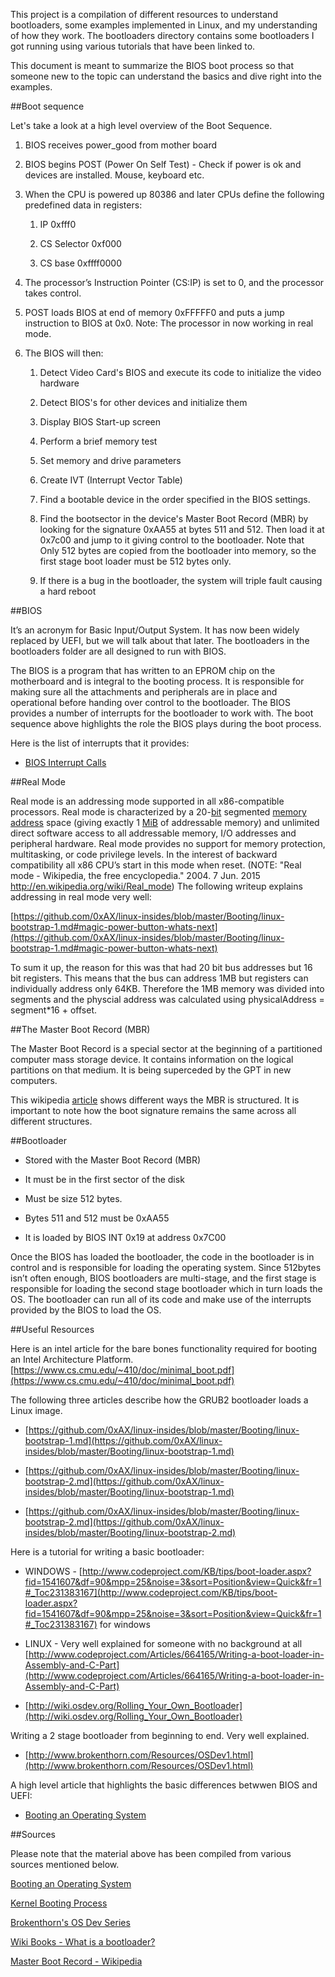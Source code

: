 This project is a compilation of different resources to understand bootloaders, some examples implemented in Linux, and my understanding of how they work. The bootloaders directory contains some bootloaders I got running using various tutorials that have been linked to.

This document is meant to summarize the BIOS boot process so that someone new to the topic can understand the basics and dive right into the examples.

##Boot sequence

Let's take a look at a high level overview of the Boot Sequence.

1. BIOS receives power_good from mother board

2. BIOS begins POST (Power On Self Test) - Check if power is ok and devices are installed. Mouse, keyboard etc.

3. When the CPU is powered up 80386 and later CPUs define the following predefined data in registers:

    1. IP 0xfff0

    2. CS Selector 0xf000

    3. CS base 0xffff0000

4. The processor’s Instruction Pointer (CS:IP) is set to 0, and the processor takes control.

5. POST loads BIOS at end of memory 0xFFFFF0 and puts a jump instruction to BIOS at 0x0. Note: The processor in now working in real mode.

6. The BIOS will then:
	1. Detect Video Card's BIOS and execute its code to initialize the video hardware 

	2. Detect BIOS's for other devices and initialize them

	3. Display BIOS Start-up screen

	4. Perform a brief memory test

	5. Set memory and drive parameters

	6. Create IVT (Interrupt Vector Table)

    7. Find a bootable device in the order specified in the BIOS settings.

    8. Find the bootsector in the device's Master Boot Record (MBR) by looking for the signature 0xAA55 at bytes 511 and 512. Then load it at 0x7c00 and jump to it giving control to the bootloader. Note that Only 512 bytes are copied from the bootloader into memory, so the first stage boot loader must be 512 bytes only.

    9. If there is a bug in the bootloader, the system will triple fault causing a hard reboot

##BIOS

It’s an acronym for Basic Input/Output System. It has now been widely replaced by UEFI, but we will talk about that later. The bootloaders in the bootloaders folder are all designed to run with BIOS.

The BIOS is a program that has written to an EPROM chip on the motherboard and is integral to the booting process. It is responsible for making sure all the attachments and peripherals are in place and operational before handing over control to the bootloader. The BIOS  provides a number of interrupts for the bootloader to work with. The boot sequence above highlights the role the BIOS plays during the boot process.

Here is the list of interrupts that it provides:

* [BIOS Interrupt Calls](https://en.wikipedia.org/wiki/BIOS_interrupt_call)

##Real Mode

Real mode is an addressing mode supported in all x86-compatible processors. Real mode is characterized by a 20-[bit](https://en.wikipedia.org/wiki/Bit) segmented [memory address](https://en.wikipedia.org/wiki/Memory_address) space (giving exactly 1 [MiB](https://en.wikipedia.org/wiki/Mebibyte) of addressable memory) and unlimited direct software access to all addressable memory, I/O addresses and peripheral hardware. Real mode provides no support for memory protection, multitasking, or code privilege levels. In the interest of backward compatibility all x86 CPU’s start in this mode when reset. (NOTE:  "Real mode - Wikipedia, the free encyclopedia." 2004. 7 Jun. 2015 <http://en.wikipedia.org/wiki/Real_mode>) The following writeup explains addressing in real mode very well:

[https://github.com/0xAX/linux-insides/blob/master/Booting/linux-bootstrap-1.md#magic-power-button-whats-next](https://github.com/0xAX/linux-insides/blob/master/Booting/linux-bootstrap-1.md#magic-power-button-whats-next)

To sum it up, the reason for this was that had 20 bit bus addresses but 16 bit registers. This means that the bus can address 1MB but registers can individually address only 64KB. Therefore the 1MB memory was divided into segments and the physcial address was calculated using physicalAddress = segment*16 + offset.

##The Master Boot Record (MBR)

The Master Boot Record is a special sector at the beginning of a partitioned computer mass storage device. It contains information on the logical partitions on that medium. It is being superceded by the GPT in new computers.

This wikipedia [article](https://en.wikipedia.org/wiki/Master_boot_record) shows different ways the MBR is structured. It is important to note how the boot signature remains the same across all different structures. 

##Bootloader

* Stored with the Master Boot Record (MBR)

* It must be in the first sector of the disk

* Must be size 512 bytes. 

* Bytes 511 and 512 must be 0xAA55

* It is loaded by BIOS INT 0x19 at address 0x7C00

Once the BIOS has loaded the bootloader, the code in the bootloader is in control and is responsible for loading the operating system. Since 512bytes isn’t often enough, BIOS bootloaders are multi-stage, and the first stage is responsible for loading the second stage bootloader which in turn loads the OS.
The bootloader can run all of its code and make use of the interrupts provided by the BIOS to load the OS.

##Useful Resources

Here is an intel article for the bare bones functionality required for booting an Intel Architecture Platform. [https://www.cs.cmu.edu/~410/doc/minimal_boot.pdf](https://www.cs.cmu.edu/~410/doc/minimal_boot.pdf)

The following three articles describe how the GRUB2 bootloader loads a Linux image.

* [https://github.com/0xAX/linux-insides/blob/master/Booting/linux-bootstrap-1.md](https://github.com/0xAX/linux-insides/blob/master/Booting/linux-bootstrap-1.md)

* [https://github.com/0xAX/linux-insides/blob/master/Booting/linux-bootstrap-2.md](https://github.com/0xAX/linux-insides/blob/master/Booting/linux-bootstrap-1.md)

* [https://github.com/0xAX/linux-insides/blob/master/Booting/linux-bootstrap-2.md](https://github.com/0xAX/linux-insides/blob/master/Booting/linux-bootstrap-2.md)

Here is a tutorial for writing a basic bootloader:

* WINDOWS - [http://www.codeproject.com/KB/tips/boot-loader.aspx?fid=1541607&df=90&mpp=25&noise=3&sort=Position&view=Quick&fr=1#_Toc231383167](http://www.codeproject.com/KB/tips/boot-loader.aspx?fid=1541607&df=90&mpp=25&noise=3&sort=Position&view=Quick&fr=1#_Toc231383167) for windows

* LINUX - Very well explained for someone with no background at all [http://www.codeproject.com/Articles/664165/Writing-a-boot-loader-in-Assembly-and-C-Part](http://www.codeproject.com/Articles/664165/Writing-a-boot-loader-in-Assembly-and-C-Part)

* [http://wiki.osdev.org/Rolling_Your_Own_Bootloader](http://wiki.osdev.org/Rolling_Your_Own_Bootloader)

Writing a 2 stage bootloader from beginning to end. Very well explained.

* [http://www.brokenthorn.com/Resources/OSDev1.html](http://www.brokenthorn.com/Resources/OSDev1.html)

A high level article that highlights the basic differences betwwen BIOS and UEFI:

* [Booting an Operating System](https://www.cs.rutgers.edu/~pxk/416/notes/02-boot.html)


##Sources

Please note that the material above has been compiled from various sources mentioned below.

[Booting an Operating System](https://www.cs.rutgers.edu/~pxk/416/notes/02-boot.html)

[Kernel Booting Process](https://github.com/0xAX/linux-insides/blob/master/Booting/linux-bootstrap-1.md)

[Brokenthorn's OS Dev Series](http://www.brokenthorn.com/Resources/OSDev1.html)

[Wiki Books - What is a bootloader?](https://en.wikibooks.org/wiki/X86_Assembly/Bootloaders#What_is_a_Bootloader.3F)

[Master Boot Record - Wikipedia](https://en.wikipedia.org/wiki/Master_boot_record
)

